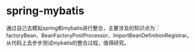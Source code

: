 # spring-mybatis
通过自己去模拟spring和mybatis进行整合，主要涉及的知识点为：factoryBean、BeanFactoryPostProcessor、ImportBeanDefinitionRegistrar。从代码上去步步测试mybatis的整合过程，值得研究。
